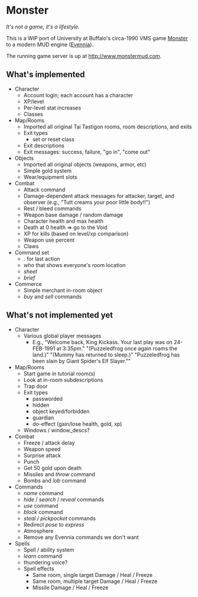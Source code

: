 # Monster

*It's not a game, it's a lifestyle.*

This is a WIP port of University at Buffalo's circa-1990 VMS game [Monster](http://www.skrenta.com/monster/) to a modern MUD engine ([Evennia](https://github.com/evennia/evennia)).

The running game server is up at http://www.monstermud.com.

## What's implemented

* Character
  * Account login; each account has a character
  * XP/level
  * Per-level stat increases 
  * Classes 
* Map/Rooms
  * Imported all original Tai Tastigon rooms, room descriptions, and exits
  * Exit types
    * set or reset class
  * Exit descriptions
  * Exit messages: success, failure, "go in", "come out"
* Objects
  * Imported all original objects (weapons, armor, etc)
  * Simple gold system
  * Wear/equipment slots
* Combat
  * Attack command
  * Damage-dependent attack messages for attacker, target, and observer (e.g., "Tutt creams your poor little body!!")
  * Rest / bleed commands
  * Weapon base damage / random damage
  * Character health and max health
  * Death at 0 health => go to the Void
  * XP for kills (based on level/xp comparison)
  * Weapon use percent
  * Claws  
* Command set
  * *.* for last action
  * *who* that shows everyone's room location
  * *sheet*
  * *brief*
* Commerce
  * Simple merchant in-room object
  * *buy* and *sell* commands


## What's not implemented yet

* Character
  * Various global player messages
    * E.g., "Welcome back, King Kickass.  Your last play was on 24-FEB-1991 at 3:35pm." "(Puzzeledfrog once again roams the land.)" "(Mummy has returned to sleep.)" "Puzzeledfrog has been slain by Giant Spider's Elf Slayer.""
* Map/Rooms
  * Start game in tutorial room(s)
  * Look at in-room subdescriptions
  * Trap door
  * Exit types
    * passworded
    * hidden
    * object keyed/forbidden
    * guardian
    * do-effect (gain/lose health, gold, xp)
  * Windows / window_descs?
* Combat
  * Freeze / attack delay
  * Weapon speed
  * Surprise attack
  * Punch
  * Get 50 gold upon death
  * Missiles and *throw* command
  * Bombs and *lob* command
* Commands
  * *name* command
  * *hide* / *search* / *reveal* commands
  * *use* command
  * *block* command
  * *steal* / *pickpocket* commands
  * Redirect *pose* to *express*
  * Atmosphere
  * Remove any Evennia commands we don't want
* Spells
  * Spell / ability system
  * *learn* command
  * thundering voice?
  * Spell effects
    * Same room, single target Damage / Heal / Freeze
    * Same room, multiple target Damage / Heal / Freeze
    * Missile Damage / Heal / Freeze

